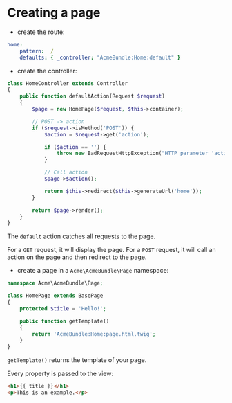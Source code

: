 # Creating a page

- create the route:

```yaml
home:
    pattern:  /
    defaults: { _controller: "AcmeBundle:Home:default" }
```

- create the controller:

```php
class HomeController extends Controller
{
    public function defaultAction(Request $request)
    {
        $page = new HomePage($request, $this->container);

        // POST -> action
        if ($request->isMethod('POST')) {
            $action = $request->get('action');

            if ($action == '') {
                throw new BadRequestHttpException("HTTP parameter 'action' must be given");
            }

            // Call action
            $page->$action();

            return $this->redirect($this->generateUrl('home'));
        }

        return $page->render();
    }
}
```

The `default` action catches all requests to the page.

For a `GET` request, it will display the page.
For a `POST` request, it will call an action on the page and then redirect to the page.

- create a page in a `Acme\AcmeBundle\Page` namespace:

```php
namespace Acme\AcmeBundle\Page;

class HomePage extends BasePage
{
    protected $title = 'Hello!';

    public function getTemplate()
    {
        return 'AcmeBundle:Home:page.html.twig';
    }
}
```

`getTemplate()` returns the template of your page.

Every property is passed to the view:

```html
<h1>{{ title }}</h1>
<p>This is an example.</p>
```
